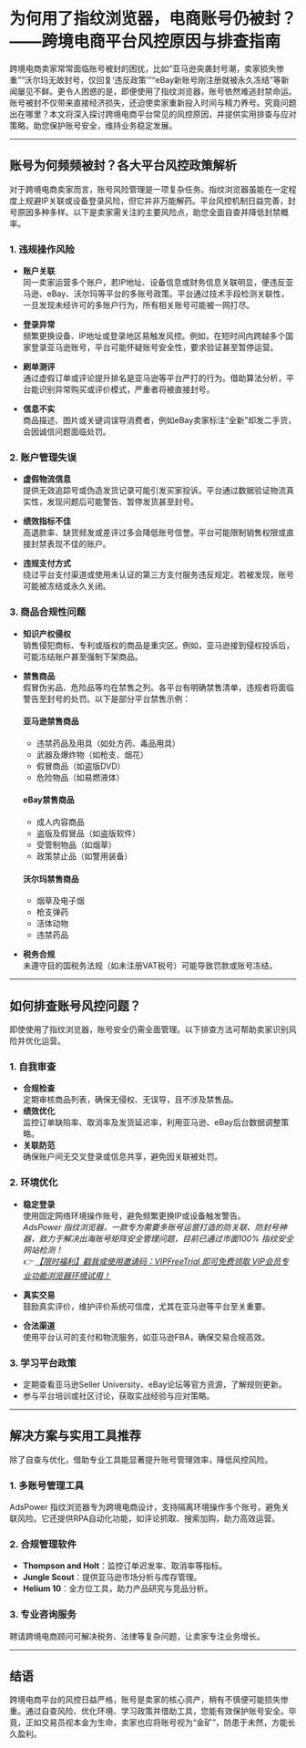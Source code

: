 # 为何用了指纹浏览器，电商账号仍被封？——跨境电商平台风控原因与排查指南

跨境电商卖家常常面临账号被封的困扰，比如“亚马逊突袭封号潮，卖家损失惨重”“沃尔玛无故封号，仅回复‘违反政策’”“eBay新账号刚注册就被永久冻结”等新闻屡见不鲜。更令人困惑的是，即便使用了指纹浏览器，账号依然难逃封禁命运。账号被封不仅带来直接经济损失，还迫使卖家重新投入时间与精力养号。究竟问题出在哪里？本文将深入探讨跨境电商平台常见的风控原因，并提供实用排查与应对策略，助您保护账号安全，维持业务稳定发展。

---

## 账号为何频频被封？各大平台风控政策解析

对于跨境电商卖家而言，账号风险管理是一项复杂任务。指纹浏览器虽能在一定程度上规避IP关联或设备登录风险，但它并非万能解药。平台风控机制日益完善，封号原因多种多样。以下是卖家需关注的主要风险点，助您全面自查并降低封禁概率。

### 1. 违规操作风险

- **账户关联**  
  同一卖家运营多个账户，若IP地址、设备信息或财务信息关联明显，便违反亚马逊、eBay、沃尔玛等平台的多账号政策。平台通过技术手段检测关联性，一旦发现未经许可的多账户行为，所有相关账号可能被一网打尽。

- **登录异常**  
  频繁更换设备、IP地址或登录地区易触发风控。例如，在短时间内跨越多个国家登录亚马逊账号，平台可能怀疑账号安全性，要求验证甚至暂停运营。

- **刷单测评**  
  通过虚假订单或评论提升排名是亚马逊等平台严打的行为。借助算法分析，平台能识别异常购买或评价模式，严重者将被直接封号。

- **信息不实**  
  商品描述、图片或关键词误导消费者，例如eBay卖家标注“全新”却发二手货，会因诚信问题面临处罚。

### 2. 账户管理失误

- **虚假物流信息**  
  提供无效追踪号或伪造发货记录可能引发买家投诉。平台通过数据验证物流真实性，发现问题后可能警告、暂停发货甚至封号。

- **绩效指标不佳**  
  高退款率、缺货频发或差评过多会降低账号信誉。平台可能限制销售权限或直接封禁表现不佳的账户。

- **违规支付方式**  
  绕过平台支付渠道或使用未认证的第三方支付服务违反规定。若被发现，账号可能被冻结或永久关闭。

### 3. 商品合规性问题

- **知识产权侵权**  
  销售侵犯商标、专利或版权的商品是重灾区。例如，亚马逊接到侵权投诉后，可能冻结账户甚至强制下架商品。

- **禁售商品**  
  假冒伪劣品、危险品等均在禁售之列。各平台有明确禁售清单，违规者将面临警告至封号的处罚。以下是部分平台禁售示例：

  #### 亚马逊禁售商品
  - 违禁药品及用具（如处方药、毒品用具）
  - 武器及爆炸物（如枪支、烟花）
  - 假冒商品（如盗版DVD）
  - 危险物品（如易燃液体）

  #### eBay禁售商品
  - 成人内容商品
  - 盗版及假冒品（如盗版软件）
  - 受管制物品（如烟草）
  - 政策禁止品（如警用装备）

  #### 沃尔玛禁售商品
  - 烟草及电子烟
  - 枪支弹药
  - 活体动物
  - 违禁药品

- **税务合规**  
  未遵守目的国税务法规（如未注册VAT税号）可能导致罚款或账号冻结。

---

## 如何排查账号风控问题？

即使使用了指纹浏览器，账号安全仍需全面管理。以下排查方法可帮助卖家识别风险并优化运营。

### 1. 自我审查

- **合规检查**  
  定期审核商品列表，确保无侵权、无误导，且不涉及禁售品。
- **绩效优化**  
  监控订单缺陷率、取消率及发货延迟率，利用亚马逊、eBay后台数据调整策略。
- **关联防范**  
  确保账户间无交叉登录或信息共享，避免因关联被处罚。

### 2. 环境优化

- **稳定登录**  
  使用固定网络环境操作账号，避免频繁更换IP或设备触发警告。  
  *AdsPower 指纹浏览器，一款专为需要多账号运营打造的防关联、防封号神器，致力于解决出海账号矩阵安全管理问题，目前已通过市面100% 指纹安全网站检测！*  
  *👉 [【限时福利】戳我或使用邀请码：VIPFreeTrial 即可免费领取 VIP会员专业功能浏览器环境试用！](https://bit.ly/adspower_free)*

- **真实交易**  
  鼓励真实评价，维护评价系统可信度，尤其在亚马逊等平台至关重要。
- **合法渠道**  
  使用平台认可的支付和物流服务，如亚马逊FBA，确保交易合规高效。

### 3. 学习平台政策

- 定期查看亚马逊Seller University、eBay论坛等官方资源，了解规则更新。
- 参与平台培训或社区讨论，获取实战经验与应对策略。

---

## 解决方案与实用工具推荐

除了自查与优化，借助专业工具能显著提升账号管理效率，降低风控风险。

### 1. 多账号管理工具

AdsPower 指纹浏览器专为跨境电商设计，支持隔离环境操作多个账号，避免关联风险。它还提供RPA自动化功能，如评论抓取、搜索加购，助力高效运营。

### 2. 合规管理软件

- **Thompson and Holt**：监控订单迟发率、取消率等指标。
- **Jungle Scout**：提供亚马逊市场分析与库存管理。
- **Helium 10**：全方位工具，助力产品研究与竞品分析。

### 3. 专业咨询服务

聘请跨境电商顾问可解决税务、法律等复杂问题，让卖家专注业务增长。

---

## 结语

跨境电商平台的风控日益严格，账号是卖家的核心资产，稍有不慎便可能损失惨重。通过自查风险、优化环境、学习政策并借助工具，您能有效保护账号安全。毕竟，正如交易员视本金为生命，卖家也应将账号视为“金矿”，防患于未然，方能长久盈利。